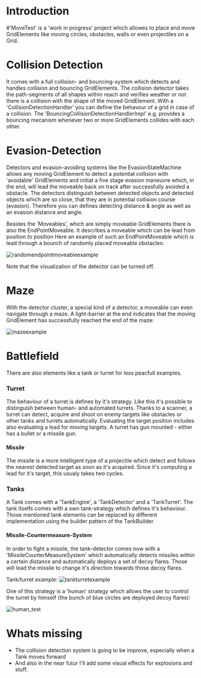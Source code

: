 <h1> Introduction </h1>
#'MoveTest' is a 'work in progress' project which allowes to place and move GridElements like moving circles, obstacles, walls or even projectiles on a Grid. 

<h1> Collision Detection</h1>
It comes with a full collision- and bouncing-system which detects and handles collision and bouncing GridElements. The collision detector takes the path-segments of all shapes within reach and verifies weather or not there is a collision with the shape of the moved GridElement.
With a 'CollisionDetectionHandler' you can define the behavour of a grid in case of a collision. The 'BouncingCollisionDetectionHandlerImpl' e.g. provides a bouncing mecanism whenever two or more GridElements collides with each other.

<h1> Evasion-Detection</h1>
Detectors and evasion-avoiding systems like the EvasionStateMachine allows any moving GridElement to detect a potential collision with 'avoidable' GridElements 
and initiat a five stage evasion maneuvre which, in the end, will lead the moveable back on track after successfully avoided a obstacle.
The detectors distinguish between detected objects and detected objects which are so close, that they are in potential collision course (evasion).
Therefore you can defines detecting distance & angle as well as an evasion distance and angle.

Besides the 'Moveables', which are simply moveable GridElements there is also the EndPointMoveable. It describes a moveable which can be lead from position to position
Here an example of such an EndPointMoveable which is lead through a bounch of randomly placed moveable obstacles:

![randomendpointmoveableexample](https://user-images.githubusercontent.com/29772244/85270834-34056500-b47a-11ea-9da2-bdacbcb86ed7.png)

Note that the visualization of the detector can be turned off.

<h1> Maze </h1>
With the detector cluster, a special kind of a detector, a moveable can even navigate through a maze. A light-barrier at the end indicates that the moving GridElement has successfully reached the end of the maze:

![mazeexample](https://user-images.githubusercontent.com/29772244/85270831-32d43800-b47a-11ea-87c5-36b7f4077822.png)

<h1> Battlefield </h1>
There are also elements like a tank or turret for less peacfull examples. 
<h3> Turret</h3>
The behaviour of a turret is defines by it's strategy. Like this it's possible to distinguish between  human- and automated turrets. Thanks to a scanner, a turret can detect, acquire and shoot on enemy targets like obstacles 
or other tanks and turrets automatically. Evaluating the target position includes also evaluating a lead for moving targets. A turret has gun mounted - either has a bullet or a missile gun.

<h4> Missile</h4>
The missile is a more intelligent type of a projectile which detect and follows the nearest detected target as soon as it's acquired. Since it's computing a lead for it's target, this usualy takes two cycles.

<h3> Tanks</h3>
A Tank comes with a 'TankEngine', a 'TankDetector' and a 'TankTurret'. The tank itselfs comes with a own tank-strategy which defines it's behaviour. Those mentioned tank elements can be replaced by different implementation using the builder pattern of the TankBuilder.

<h4> Missile-Countermeasure-System</h4>
In order to fight a missile, the tank-detector comes now with a 'MissileCounterMeasureSystem' which automatically detects missiles within a certain distance and automatically deploys a set of decoy flares. Those will lead the missile to change it's direction towards those decoy flares.

Tank/turret example:
![tankturretexample](https://user-images.githubusercontent.com/29772244/89691586-8eaf2f00-d909-11ea-91ed-852df821bcfd.png)

One of this strategy is a 'human' strategy which allows the user to control the turret by himself (the bunch of blue circles are deployed decoy flares):

![human_test](https://user-images.githubusercontent.com/29772244/87281721-cb972a00-c4f3-11ea-9f0f-4aff3d4f222b.png)

<h1> Whats missing</h1>

- The collision detection system is going to be improve, especially when a Tank moves forward
- And also in the near futur I'll add some visual effects for explosions and stuff.


